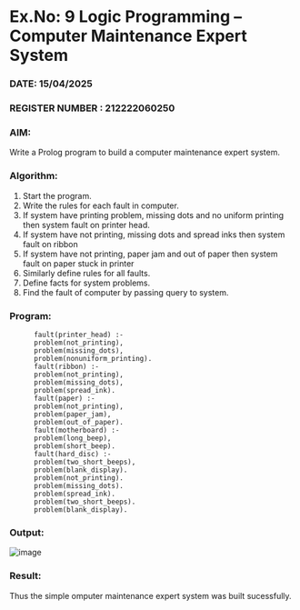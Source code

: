# Ex.No: 9  Logic Programming –  Computer Maintenance Expert System
### DATE:  15/04/2025                                                                          
### REGISTER NUMBER :  212222060250
### AIM: 
Write a Prolog program to build a computer maintenance expert system.
###  Algorithm:
1. Start the program.
2. Write the rules for each fault in computer.
3. If system have printing problem, missing dots and no uniform printing then system fault on printer head.
4. If system have not printing, missing dots and spread inks then system fault on ribbon
5. If system have not printing, paper jam and out of paper then system fault on paper stuck in printer
6. Similarly define rules for all faults.
7. Define facts for system problems.
8. Find the fault of computer by passing query to system.
     
### Program:

          fault(printer_head) :-
          problem(not_printing),
          problem(missing_dots),
          problem(nonuniform_printing).
          fault(ribbon) :-
          problem(not_printing),
          problem(missing_dots),
          problem(spread_ink).
          fault(paper) :-
          problem(not_printing),
          problem(paper_jam),
          problem(out_of_paper).
          fault(motherboard) :-
          problem(long_beep),
          problem(short_beep).
          fault(hard_disc) :-
          problem(two_short_beeps),
          problem(blank_display).
          problem(not_printing).
          problem(missing_dots).
          problem(spread_ink).
          problem(two_short_beeps).
          problem(blank_display).


### Output:

![image](https://github.com/user-attachments/assets/6887ad15-6d36-4e40-973c-126f565be23f)


### Result:
Thus the simple omputer maintenance expert system was built sucessfully.
